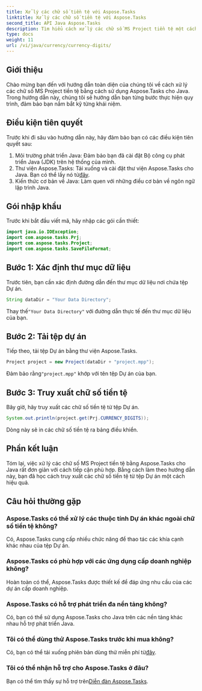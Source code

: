 ```yaml
---
title: Xử lý các chữ số tiền tệ với Aspose.Tasks
linktitle: Xử lý các chữ số tiền tệ với Aspose.Tasks
second_title: API Java Aspose.Tasks
description: Tìm hiểu cách xử lý các chữ số MS Project tiền tệ một cách hiệu quả bằng cách sử dụng Aspose.Tasks cho Java. Hướng dẫn từng bước với các ví dụ về mã.
type: docs
weight: 11
url: /vi/java/currency/currency-digits/
---
```

## Giới thiệu
Chào mừng bạn đến với hướng dẫn toàn diện của chúng tôi về cách xử lý các chữ số MS Project tiền tệ bằng cách sử dụng Aspose.Tasks cho Java. Trong hướng dẫn này, chúng tôi sẽ hướng dẫn bạn từng bước thực hiện quy trình, đảm bảo bạn nắm bắt kỹ từng khái niệm.
## Điều kiện tiên quyết
Trước khi đi sâu vào hướng dẫn này, hãy đảm bảo bạn có các điều kiện tiên quyết sau:
1. Môi trường phát triển Java: Đảm bảo bạn đã cài đặt Bộ công cụ phát triển Java (JDK) trên hệ thống của mình.
2.  Thư viện Aspose.Tasks: Tải xuống và cài đặt thư viện Aspose.Tasks cho Java. Bạn có thể lấy nó từ[đây](https://releases.aspose.com/tasks/java/).
3. Kiến thức cơ bản về Java: Làm quen với những điều cơ bản về ngôn ngữ lập trình Java.

## Gói nhập khẩu
Trước khi bắt đầu viết mã, hãy nhập các gói cần thiết:
```java
import java.io.IOException;
import com.aspose.tasks.Prj;
import com.aspose.tasks.Project;
import com.aspose.tasks.SaveFileFormat;
```

## Bước 1: Xác định thư mục dữ liệu
Trước tiên, bạn cần xác định đường dẫn đến thư mục dữ liệu nơi chứa tệp Dự án.
```java
String dataDir = "Your Data Directory";
```
 Thay thế`"Your Data Directory"` với đường dẫn thực tế đến thư mục dữ liệu của bạn.
## Bước 2: Tải tệp dự án
Tiếp theo, tải tệp Dự án bằng thư viện Aspose.Tasks.
```java
Project project = new Project(dataDir + "project.mpp");
```
 Đảm bảo rằng`"project.mpp"` khớp với tên tệp Dự án của bạn.
## Bước 3: Truy xuất chữ số tiền tệ
Bây giờ, hãy truy xuất các chữ số tiền tệ từ tệp Dự án.
```java
System.out.println(project.get(Prj.CURRENCY_DIGITS));
```
Dòng này sẽ in các chữ số tiền tệ ra bảng điều khiển.

## Phần kết luận
Tóm lại, việc xử lý các chữ số MS Project tiền tệ bằng Aspose.Tasks cho Java rất đơn giản với cách tiếp cận phù hợp. Bằng cách làm theo hướng dẫn này, bạn đã học cách truy xuất các chữ số tiền tệ từ tệp Dự án một cách hiệu quả.
## Câu hỏi thường gặp
### Aspose.Tasks có thể xử lý các thuộc tính Dự án khác ngoài chữ số tiền tệ không?
Có, Aspose.Tasks cung cấp nhiều chức năng để thao tác các khía cạnh khác nhau của tệp Dự án.
### Aspose.Tasks có phù hợp với các ứng dụng cấp doanh nghiệp không?
Hoàn toàn có thể, Aspose.Tasks được thiết kế để đáp ứng nhu cầu của các dự án cấp doanh nghiệp.
### Aspose.Tasks có hỗ trợ phát triển đa nền tảng không?
Có, bạn có thể sử dụng Aspose.Tasks cho Java trên các nền tảng khác nhau hỗ trợ phát triển Java.
### Tôi có thể dùng thử Aspose.Tasks trước khi mua không?
 Có, bạn có thể tải xuống phiên bản dùng thử miễn phí từ[đây](https://releases.aspose.com/).
### Tôi có thể nhận hỗ trợ cho Aspose.Tasks ở đâu?
 Bạn có thể tìm thấy sự hỗ trợ trên[Diễn đàn Aspose.Tasks](https://forum.aspose.com/c/tasks/15).